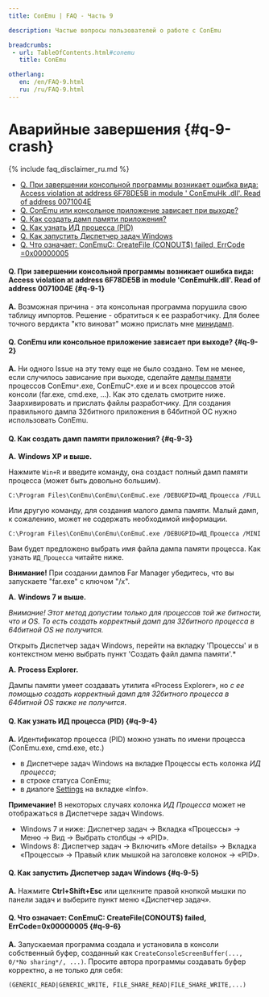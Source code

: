 ```yaml
---
title: ConEmu | FAQ - Часть 9

description: Частые вопросы пользователей о работе с ConEmu

breadcrumbs:
 - url: TableOfContents.html#conemu
   title: ConEmu

otherlang:
   en: /en/FAQ-9.html
   ru: /ru/FAQ-9.html
---
```


# Аварийные завершения  {#q-9-crash}

{% include faq_disclaimer_ru.md %}

* [Q. При завершении консольной программы возникает ошибка вида: Access violation at address 6F78DE5B in module ' ConEmuHk .dll'. Read of address 0071004E](#q-9-1)
* [Q. ConEmu или консольное приложение зависает при выходе?](#q-9-2)
* [Q. Как создать дамп памяти приложения?](#q-9-3)
* [Q. Как узнать ИД процесса (PID)](#q-9-4)
* [Q. Как запустить Диспетчер задач Windows](#q-9-5)
* [Q. Что означает: ConEmuC: CreateFile (CONOUT$) failed, ErrCode =0x00000005](#q-9-6)




#### Q. При завершении консольной программы возникает ошибка вида: Access violation at address 6F78DE5B in module 'ConEmuHk.dll'. Read of address 0071004E   {#q-9-1}


**A.** Возможная причина - эта консольная программа порушила свою таблицу импортов. Решение - обратиться к ее разработчику. Для более точного вердикта "кто виноват" можно прислать мне [минидамп](MemoryDump.html).




#### Q. ConEmu или консольное приложение зависает при выходе?   {#q-9-2}


**A.** Ни одного Issue на эту тему еще не было создано. Тем не менее, если случилось зависание при выходе, сделайте [дампы памяти](MemoryDump.html) процессов ConEmu`*`.exe, ConEmuC`*`.exe и и всех процессов этой консоли (far.exe, cmd.exe, ...). Как это сделать смотрите ниже. Заархивировать и прислать файлы разработчику. Для создания правильного дампа 32битного приложения в 64битной ОС нужно использовать ConEmu.




#### Q. Как создать дамп памяти приложения?   {#q-9-3}

**A.** **Windows XP и выше.**

Нажмите `Win+R` и введите команду, она создаст полный дамп памяти процесса (может быть довольно большим).

~~~
C:\Program Files\ConEmu\ConEmu\ConEmuC.exe /DEBUGPID=ИД_Процесса /FULL
~~~
Или другую команду, для создания малого дампа памяти. Малый дамп, к сожалению, может не содержать необходимой информации.
~~~
C:\Program Files\ConEmu\ConEmu\ConEmuC.exe /DEBUGPID=ИД_Процесса /MINI
~~~

Вам будет предложено выбрать имя файла дампа памяти процесса. Как узнать `ИД_Процесса` читайте ниже.

**Внимание!** При создании дампов Far Manager убедитесь, что вы запускаете "far.exe" с ключом "/x".

**A.** **Windows 7 и выше.**

*Внимание! Этот метод допустим только для процессов той же битности, что и OS.
То есть создать корректный дамп для 32битного процесса в 64битной OS не получится.*

Открыть Диспетчер задач Windows, перейти на вкладку 'Процессы' и в контекстном меню
выбрать пункт 'Создать файл дампа памяти'.*

**A.** **Process Explorer.**

Дампы памяти умеет создавать утилита «Process Explorer»,
но *с ее помощью создать корректный дамп для 32битного процесса в 64битной OS также не получится*.



#### Q. Как узнать ИД процесса (PID)   {#q-9-4}


**A.** Идентификатор процесса (PID) можно узнать по имени процесса (ConEmu.exe, cmd.exe, etc.)

* в Диспетчере задач Windows на вкладке Процессы есть колонка *ИД процесса*;
* в строке статуса ConEmu;
* в диалоге [Settings](Settings.html#Info) на вкладке «Info».

**Примечание!** В некоторых случаях колонка *ИД Процесса* может не отображаться в Диспетчере задач Windows.

* Windows 7 и ниже: Диспетчер задач -> Вкладка «Процессы» -> Меню -> Вид -> Выбрать столбцы -> «PID».
* Windows 8: Диспетчер задач -> Включить «More details» -> Вкладка «Процессы» -> Правый клик мышкой на заголовке колонок -> «PID».



#### Q. Как запустить Диспетчер задач Windows   {#q-9-5}


**A.** Нажмите **Ctrl+Shift+Esc** или щелкните правой кнопкой мышки по панели задач и выберите пункт меню «Диспетчер задач».




#### Q. Что означает: ConEmuC: CreateFile(CONOUT$) failed, ErrCode=0x00000005   {#q-9-6}


**A.** Запускаемая программа создала и установила в консоли собственный буфер,    созданный как `CreateConsoleScreenBuffer(..., 0/*No sharing*/, ...)`. Просите автора программы создавать буфер корректно, а не только для себя:

~~~
(GENERIC_READ|GENERIC_WRITE, FILE_SHARE_READ|FILE_SHARE_WRITE,...)
~~~

